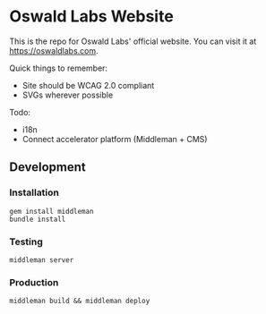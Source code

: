 # Oswald Labs Website

This is the repo for Oswald Labs' official website. You can visit it at https://oswaldlabs.com.

Quick things to remember:
- Site should be WCAG 2.0 compliant
- SVGs wherever possible

Todo:
- i18n
- Connect accelerator platform (Middleman + CMS)

## Development

### Installation
```
gem install middleman
bundle install
```

### Testing
```
middleman server
```

### Production
```
middleman build && middleman deploy
```